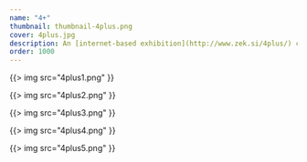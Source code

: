 ```yaml
---
name: "4+"
thumbnail: thumbnail-4plus.png
cover: 4plus.jpg
description: An [internet-based exhibition](http://www.zek.si/4plus/) consisting of four people and an empty black canvas, which they had to fill with their own various graphics, each using his unique colour and uploading his graphics through a pre-made interface. Online, viewers could observe progress daily. The finished piece was printed and exhibited at the “Biennale des Jeunes Créateurs de l’Europe et de la Méditerrannée (BJCEM)” in May 2008. Created in cooperation with David Krančan and put together by Lovro Žitnik
order: 1000
---
```


{{> img src="4plus1.png" }}

{{> img src="4plus2.png" }}

{{> img src="4plus3.png" }}

{{> img src="4plus4.png" }}

{{> img src="4plus5.png" }}